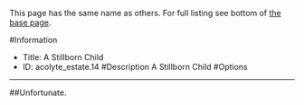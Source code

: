 This page has the same name as others. For full listing see bottom of [the base page](a_stillborn_child.md).

#Information
 - Title: A Stillborn Child
 - ID: acolyte_estate.14
#Description
A Stillborn Child
#Options

___
##Unfortunate.
